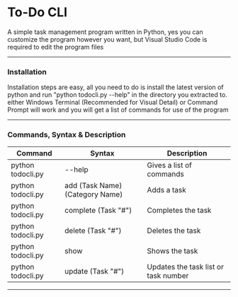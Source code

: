 # To-Do CLI

A simple task management program written in Python, yes you can customize the program however you want, but Visual Studio Code is required to edit the program files

---

### Installation

Installation steps are easy, all you need to do is install the latest version of python and run "python todocli.py --help" in the directory you extracted to. either Windows Terminal (Recommended for Visual Detail) or Command Prompt will work and you will get a list of commands for use of the program

---

### Commands, Syntax & Description

| Command           | Syntax                          | Description                          |
| ----------------- | ------------------------------- | ------------------------------------ |
| python todocli.py | --help                          | Gives a list of commands             |
| python todocli.py | add (Task Name) (Category Name) | Adds a task                          |
| python todocli.py | complete (Task "#")             | Completes the task                   |
| python todocli.py | delete (Task "#")               | Deletes the task                     |
| python todocli.py | show                            | Shows the task                       |
| python todocli.py | update (Task "#")               | Updates the task list or task number |

---


